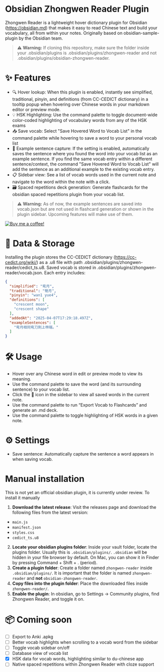 # Obsidian Zhongwen Reader Plugin
Zhongwen Reader is a lightweight hover dictionary plugin for Obsidian (https://obsidian.md) that makes it easy to read Chinese text and build your vocabulary, all from within your notes. Originally based on obsidian-sample-plugin by the Obsidian team.

> ⚠️ **Warning:** If cloning this repository, make sure the folder inside your .obsidian/plugins is .obsidian/plugins/zhongwen-reader and not .obsidian/plugins/obsidian-zhongwen-reader.

# ✨ Features
- 🔍 Hover lookup: When this plugin is enabled, instantly see simplified, traditional, pinyin, and definitions (from CC-CEDICT dictionary) in a tooltip popup when hovering over Chinese words in your markdown editor or preview mode.
- 💡 HSK Highlighting: Use the command palette to toggle document-wide color-coded highlighting of vocabulary words from any of the HSK exams
- 📥 Save vocab: Select "Save Hovered Word to Vocab List" in the command palette while hovering to save a word to your personal vocab list
- 🧠 Example sentence capture: If the setting is enabled, automatically saves the sentence where you found the word into your vocab list as an example sentence. If you find the same vocab entry within a different sentence/context, the command "Save Hovered Word to Vocab List" will add the sentence as an additional example to the existing vocab entry.
- 📋 Sidebar view: See a list of vocab words used in the current note and navigate to the word within the note with a click.
- 🗃️ Spaced repetitions deck generation: Generate flashcards for the obsidian spaced repetitions plugin from your vocab list.

> ⚠️ **Warning:** As of now, the example sentences are saved into vocab.json but are not used in flashcard generation or shown in the plugin sidebar. Upcoming features will make use of them.

[![Buy me a coffee!](https://ko-fi.com/img/githubbutton_sm.svg)](https://ko-fi.com/natipt)

# 🧾 Data & Storage
Installing the plugin stores the CC-CEDICT dictionary (https://cc-cedict.org/wiki/) as a .u8 file with path .obsidian/plugins/zhongwen-reader/cedict_ts.u8.
Saved vocab is stored in .obsidian/plugins/zhongwen-reader/vocab.json.
Each entry includes:
```json
{
  "simplified": "弯月",
  "traditional": "彎月",
  "pinyin": "wan1 yue4",
  "definitions": [
    "crescent moon",
    "crescent shape"
  ],
  "addedAt": "2025-04-07T17:29:18.497Z",
  "exampleSentences": [
    "弯月相同弯刀刺上林端。"
  ]
}
```
# 🛠️ Usage
- Hover over any Chinese word in edit or preview mode to view its meaning.
- Use the command palette to save the word (and its surrounding sentence) to your vocab list.
- Click the 📘 icon in the sidebar to view all saved words in the current note.
- Use the command palette to run “Export Vocab to Flashcards” and generate an .md deck.
- Use the command palette to toggle highlighting of HSK words in a given note.

# ⚙️ Settings
- Save sentence: Automatically capture the sentence a word appears in when saving vocab.

# Manual installation
This is not yet an official obsidian plugin, it is currently under review. To install it manually
1. **Download the latest release**:
  Visit the releases page and download the following files from the latest version:
  - `main.js`
  - `manifest.json`
  - `styles.css`
  - `cedict_ts.u8`
2. **Locate your obsidian plugins folder**:
  Inside your vault folder, locate the plugins folder. Usually this is `.obsidian/plugins/`. `.obsidian` will be hidden in your file browser by default. On Mac, you can show it in Finder by pressing Command + Shift + . (period).
3. **Create a plugin folder**:
  Create a folder named `zhongwen-reader` inside `.obsidian/plugins/`. It is important that the folder is named `zhongwen-reader` and **not** `obsidian-zhongwen-reader`.
4. **Copy files into the plugin folder**:
  Place the downloaded files inside `zhongwen-reader/`.
5. **Enable the plugin**:
  In obsidian, go to Settings -> Community plugins, find Zhongwen Reader, and toggle it on.

# 📦 Coming soon
- [ ] Export to Anki .apkg
- [ ] Better vocab highlights when scrolling to a vocab word from the sidebar
- [ ] Toggle vocab sidebar on/off
- [ ] Database view of vocab list
- [x] HSK data for vocab words, highlighting similar to du-chinese app
- [ ] Native spaced repetitions within Zhongwen Reader with cloze support
